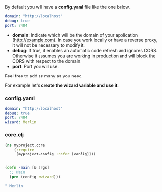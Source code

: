 By default you will have a **config.yaml** file like the one below.

``` yaml
domain: "http://localhost"
debug: true
port: 7404
```

- **domain**: Indicate which will be the domain of your application (http://example.com). In case you work locally or have a reverse proxy, it will not be necessary to modify it.
- **debug**: If true, it enables an automatic code refresh and ignores CORS. Otherwise it assumes you are working in production and will block the CORS with respect to the domain.
- **port**: Port you will use.

Feel free to add as many as you need.

For example let's **create the wizard variable and use it**.

### config.yaml

``` yaml
domain: "http://localhost"
debug: true
port: 7404
wizard: Merlin
```

### core.clj

``` clojure
(ns myproject.core
    (:require
     [myproject.config :refer [config]]))
     

(defn -main [& args]
  ;; Main
  (prn (config :wizard)))

" Merlin
```
